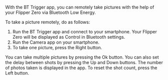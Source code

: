 With the BT Trigger app, you can remotely take pictures with the help of your Flipper Zero via Bluetooth Low Energy.

To take a picture remotely, do as follows:

1. Run the BT Trigger app and connect to your smartphone. Your Flipper Zero will be displayed as Control <device name> in Bluetooth settings.
2. Run the Camera app on your smartphone.
3. To take one picture, press the Right button.


You can take multiple pictures by pressing the Ok button. You can also set the delay between shots by pressing the Up and Down buttons. The number of photos taken is displayed in the app. To reset the shot count, press the Left button.
